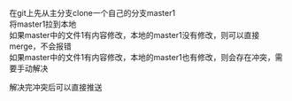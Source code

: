 在git上先从主分支clone一个自己的分支master1  
将master1拉到本地  
如果master中的文件1有内容修改，本地的master1没有修改，则可以直接merge，不会报错  
如果master中的文件1有内容修改，本地的master1也有修改，则会存在冲突，需要手动解决  
  
解决完冲突后可以直接推送  